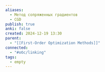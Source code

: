 ```yaml
---
aliases:
  - Метод сопряженных градиентов
  - CGD
publish: true
anki: false
created: 2024-12-19 13:30
parent:
  - "[[First-Order Optimization Methods]]"
connected:
  - "#обс/linking"
tags:
  - empty
---
```


